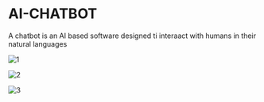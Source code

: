 # AI-CHATBOT

A chatbot is an AI based software designed ti interaact with humans in their natural languages

![1](https://user-images.githubusercontent.com/86184906/161372554-ea9ead5e-1d40-4353-9233-bafe7a9fccf0.png)

![2](https://user-images.githubusercontent.com/86184906/161372689-80604e45-e41a-4fbd-a57b-c6135b497c61.png)

![3](https://user-images.githubusercontent.com/86184906/161372694-61c11681-ec70-4ede-b419-57cb5509b0ae.png)

